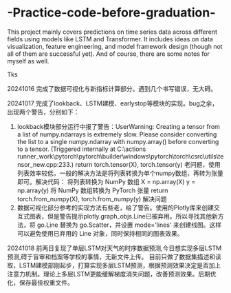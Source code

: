 # -Practice-code-before-graduation-
This project mainly covers predictions on time series data across different fields using models like LSTM and Transformer. It includes ideas on data visualization, feature engineering, and model framework design (though not all of them are successful yet). And of course, there are some notes for myself as well.

Tks

20241016 
完成了数据可视化与新指标计算部分。遇到几个书写错误，无大碍。

20241017 
完成了lookback、LSTM建模、earlystop等模块的实现。bug之余，出现两个警告，分别如下：
1. lookback模块部分运行中报了警告：UserWarning: Creating a tensor from a list of numpy.ndarrays is extremely slow. Please consider converting the list to a single numpy.ndarray with numpy.array() before converting to a tensor. (Triggered internally at C:\actions runner\_work\pytorch\pytorch\builder\windows\pytorch\torch\csrc\utils\tensor_new.cpp:233.) return torch.tensor(X), torch.tensor(y)
老问题，使用列表效率较低，一般的解决方法是将列表转换为单个numpy数组，再转为张量即可。解决代码：
    将列表转换为 NumPy 数组
    X = np.array(X)
    y = np.array(y)
    将 NumPy 数组转换为 PyTorch 张量
    return torch.from_numpy(X), torch.from_numpy(y)
解决问题
2. 数据可视化部分参考的实现方法有些老，给了警告。使用的Plotly库来创建交互式图表，但是警告提示plotly.graph_objs.Line已被弃用。所以寻找其他新方法，将 go.Line 替换为 go.Scatter，并设置 mode='lines' 来创建线图。这样可以避免使用已弃用的 Line 对象，同时保持相同的图表效果。

20241018
前两日复现了单层LSTM对天气的时序数据预测,今日想实现多层LSTM预测,碍于盲审和档案等学校的事情，无新文件上传。
目前只做了数据集描述和读取，LSTM建模部刚起步，打算实现多层LSTM预测，根据预测效果决定是否加上注意力机制。理论上多层LSTM更能缓解梯度消失问题，改善预测效果。后期优化，保存最佳权重文件。


